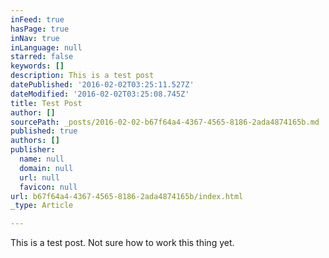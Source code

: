 ```yaml
---
inFeed: true
hasPage: true
inNav: true
inLanguage: null
starred: false
keywords: []
description: This is a test post
datePublished: '2016-02-02T03:25:11.527Z'
dateModified: '2016-02-02T03:25:08.745Z'
title: Test Post
author: []
sourcePath: _posts/2016-02-02-b67f64a4-4367-4565-8186-2ada4874165b.md
published: true
authors: []
publisher:
  name: null
  domain: null
  url: null
  favicon: null
url: b67f64a4-4367-4565-8186-2ada4874165b/index.html
_type: Article

---
```

This is a test post. Not sure how to work this thing yet.